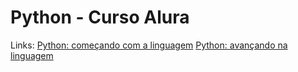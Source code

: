 # Python - Curso Alura

Links:
<a href="https://cursos.alura.com.br/course/python-introducao-a-linguagem">Python: começando com a linguagem</a>
<a href="https://cursos.alura.com.br/course/python-3-avancando-na-linguagem">Python: avançando na linguagem</a>

